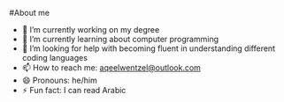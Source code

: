 #About me

- 🔭 I’m currently working on my degree
- 🌱 I’m currently learning about computer programming 
- 🤔 I’m looking for help with becoming fluent in understanding different coding languages 
- 📫 How to reach me: aqeelwentzel@outlook.com
- 😄 Pronouns: he/him
- ⚡ Fun fact: I can read Arabic 

